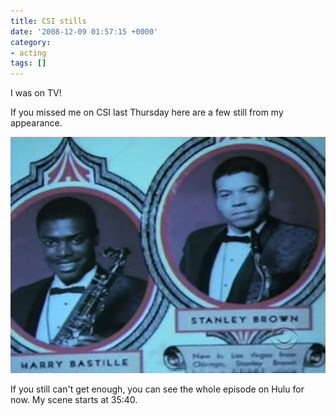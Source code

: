 ```yaml
---
title: CSI stills
date: '2008-12-09 01:57:15 +0000'
category:
- acting
tags: []
---
```

I was on TV!

If you missed me on CSI last Thursday here are a few still from my appearance.

![Program](images/csi-program.jpg)

If you still can't get enough, you can see the whole episode on Hulu for now. My
scene starts at 35:40.
